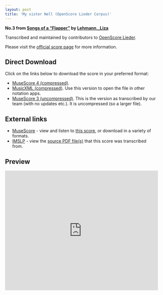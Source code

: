 ```yaml
---
layout: post
title: 'My sister Nell (OpenScore Lieder Corpus)'
---
```


__No.3 from [Songs of a “Flapper”](https://fourscoreandmore.org/openscore/lieder/Lehmann,_Liza/Songs_of_a_“Flapper”/) by [Lehmann,_Liza](https://fourscoreandmore.org/openscore/lieder/Lehmann,_Liza)__

Transcribed and maintained by contributors to [OpenScore Lieder].

Please visit the [official score page] for more information.

[official score page]: https://musescore.com/openscore-lieder-corpus/scores/6753345
[OpenScore Lieder]: https://musescore.com/openscore-lieder-corpus

## Direct Download

Click on the links below to download the score in your preferred format:
- [MuseScore 4 (compressed)](https://github.com/openscore/lieder/blob/main/scores/Lehmann,_Liza/Songs_of_a_“Flapper”/3_My_sister_Nell/lc6753345.mscz?raw=true).
- [MusicXML (compressed)](https://github.com/openscore/lieder/blob/main/scores/Lehmann,_Liza/Songs_of_a_“Flapper”/3_My_sister_Nell/lc6753345.mxl?raw=true). Use this version to open the file in other notation apps.
- [MuseScore 3 (uncompressed)](https://github.com/openscore/lieder/blob/main/scores/Lehmann,_Liza/Songs_of_a_“Flapper”/3_My_sister_Nell/lc6753345.mscx?raw=true). This is the version as transcribed by our team (with no updates etc.). It is uncompressed (so a larger file).

## External links

- [MuseScore] - view and listen to [this score][MuseScore], or download in a variety of formats.
- [IMSLP] - view the [source PDF file(s)][IMSLP] that this score was transcribed from.

[MuseScore]: https://musescore.com/score/6753345
[IMSLP]: https://imslp.org/wiki/Special:ReverseLookup/627144

## Preview

<iframe width="100%" height="394" src="https://musescore.com/openscore-lieder-corpus/scores/6753345/embed" frameborder="0" allowfullscreen allow="autoplay; fullscreen"></iframe>
